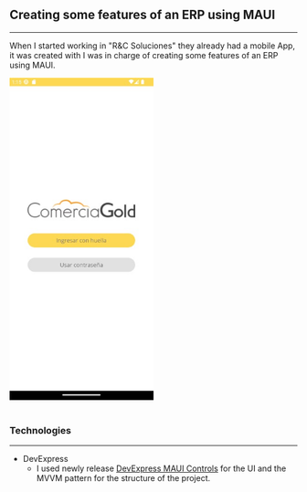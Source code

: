 ## Creating some features of an ERP using MAUI 
<hr>

When I started working in "R&C Soluciones" they already had a mobile App, it was created with I was in charge of creating some features of an ERP using MAUI.

<img class="main-img" src="images/posts/comercia-mobile-maui.jpeg" alt="maui-page-image" width="50%"/>

<br>
<br>

### Technologies

<hr>

- DevExpress 
  - I used newly release [DevExpress MAUI Controls](https://docs.devexpress.com/MAUI/403249/get-started/get-started) for the UI
  and the MVVM pattern for the structure of the project.
